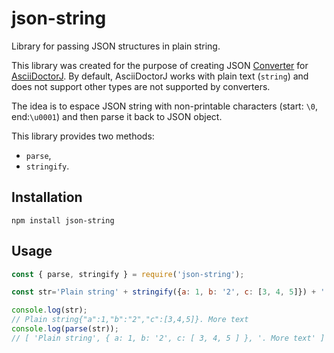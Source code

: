# json-string
Library for passing JSON structures in plain string.

This library was created for the purpose of creating 
JSON [Converter](https://docs.asciidoctor.org/asciidoctorj/latest/write-converter/) 
for [AsciiDoctorJ](https://asciidoctor.org/docs/asciidoctorj/).
By default, AsciiDoctorJ works with plain text (`string`) and does not support
other types are not supported by converters.

The idea is to espace JSON string with non-printable characters (start: `\0`, end:`\u0001`)
and then parse it back to JSON object.

This library provides two methods:
- `parse`,
- `stringify`.

## Installation
```shell
npm install json-string
```

## Usage
```javascript
const { parse, stringify } = require('json-string');

const str='Plain string' + stringify({a: 1, b: '2', c: [3, 4, 5]}) + '. More text';

console.log(str);
// Plain string{"a":1,"b":"2","c":[3,4,5]}. More text
console.log(parse(str));
// [ 'Plain string', { a: 1, b: '2', c: [ 3, 4, 5 ] }, '. More text' ]
```